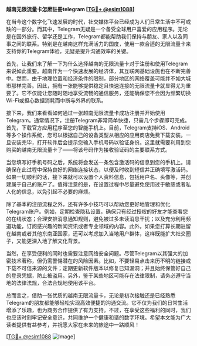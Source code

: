 **越南无限流量卡怎麽註冊telegram [[TG💪+ @esim1088](https://t.me/s/esim1088)]**

在当今这个数字化飞速发展的时代，社交媒体平台已经成为人们日常生活中不可或缺的一部分。而其中，Telegram无疑是一个备受全球用户喜爱的应用程序。无论是在国外旅行、留学还是工作，Telegram都能帮助我们保持与朋友、家人以及同事之间的联系。特别是在越南这样充满活力的国度，使用一款合适的无限流量卡来支持你的Telegram体验，无疑是提升沟通效率的关键。

首先，让我们来了解一下为什么选择越南的无限流量卡对于注册和使用Telegram来说如此重要。越南作为一个快速发展的经济体，其互联网基础设施也在不断完善中。然而，由于地理位置和经济条件的限制，部分地区的网络覆盖可能并不如大城市那样完善。因此，拥有一张能够提供稳定且快速连接的无限流量卡就显得尤为重要了。它不仅能让您随时随地享受流畅的通信服务，还能确保您不会因为频繁切换Wi-Fi或担心数据消耗而中断与外界的联系。

接下来，我们来看看如何通过一张越南无限流量卡成功注册并开始使用Telegram。通常情况下，注册Telegram非常简单快捷，只需几个步骤即可完成。首先，下载官方应用程序至您的智能手机上。目前，Telegram支持iOS、Android等多个操作系统，您可以根据自己的设备类型从相应的应用商店免费下载安装。一旦安装完毕，打开软件后会提示您输入手机号码以验证身份。这里就需要利用到您购买的越南无限流量卡了——将该号码作为接收验证码的主要联系方式。

当您填写好手机号码之后，系统将会发送一条包含激活码的信息到您的手机上。请确保在此过程中保持良好的网络连接状态，以便及时收到短信并正确填写激活码。如果一切顺利的话，接下来就可以设置个人资料信息，包括用户名、头像等，并创建属于自己的账户了。值得注意的是，在设置过程中尽量避免使用过于敏感或者私人化的信息，以免引起不必要的麻烦。

除了基本的注册流程之外，还有许多小技巧可以帮助您更好地管理和优化Telegram账户。例如，定期检查隐私设置，确保只有经过授权的好友才能查看您的在线状态；合理安排消息通知规则，避免被过多未读消息干扰；以及充分利用频道功能，订阅感兴趣的新闻资讯或者专业领域的内容。此外，如果您打算长期驻留在越南或者其他东南亚国家，还可以考虑加入当地用户群体，这样既能扩大社交圈子，又能更深入地了解文化背景。

当然，在享受便利的同时也需要注意网络安全问题。尽管Telegram以其强大的加密技术著称，但仍需警惕潜在的风险因素。比如，不要轻易点击来历不明的链接或下载不可信来源的文件；定期更新软件版本以修复已知漏洞；并且始终保管好自己的登录凭据，防止被盗用。另外，鉴于某些地区可能存在法律限制，请务必遵守当地的法律法规，合法合规地使用该平台。

总而言之，借助一张优质的越南无限流量卡，无论是初次接触还是已经熟悉Telegram的朋友都能够轻松实现高效便捷的沟通交流。它不仅为我们的日常生活增添了乐趣，也为商务合作提供了有力支持。不过，在享受这些福利的同时，我们也应该时刻牢记安全意识，共同维护一个健康和谐的数字环境。希望本文能为广大读者提供有益参考，并祝愿大家在未来的旅途中一路顺风！

[[TG💪+ @esim1088](https://t.me/s/esim1088) ![Image](https://i.postimg.cc/4NQfJmqS/Snipaste-2025-05-13-00-14-12.png)]